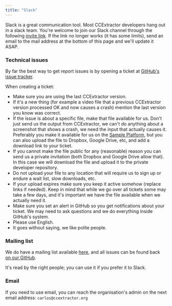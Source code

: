 ```yaml
---
title: "Slack"
---
```


Slack is a great communication tool. Most CCExtractor developers hang
out in a slack team. You're welcome to join our Slack channel through the following [invite link](https://join.slack.com/t/rhccgsoc15/shared_invite/zt-2kwg6aas7-Ob8VJgCPWGUUXTHZW4tzlg). If the link no longer works (it has some limits), send an email to the mail address at the bottom of this page and we'll update it ASAP.


### Technical issues

By far the best way to get report issues is by opening a ticket at
[GitHub's issue tracker](https://github.com/CCExtractor/ccextractor/issues).

When creating a ticket:

- Make sure you are using the last CCExtractor version.
- If it's a new thing (for example a video file that a previous CCExtractor version processed OK and now causes a crash) mention the last version you know was correct.
- If the issue is about a specific file, make that file available for us. Don't just send us the output from CCExtractor, we can't do anything about a screenshot that shows a crash, we need the input that actually causes it. Preferably you make it available for us on the [Sample Platform](https://sampleplatform.ccextractor.org/), but you can also upload the file to Dropbox, Google Drive, etc, and add a download link to your ticket.
- If you cannot make the file public for any (reasonable) reason you can send us a private invitation (both Dropbox and Google Drive allow that). In this case we will download the file and upload it to the private developer repository.
- Do not upload your file to any location that will require us to sign up or endure a wait list, slow downloads, etc.
- If your upload expires make sure you keep it active somehow (replace links if needed). Keep in mind that while we go over all tickets some may take a few days, and it's important we have the file available when we actually need it.
- Make sure you set an alert in GitHub so you get notifications about your ticket. We may need to ask questions and we do everything inside GitHub's system.
- Please use English.
- It goes without saying, we like polite people.

### Mailing list

We do have a mailing list available [here](https://groups.google.com/forum/#!forum/ccextractor-dev), and all
issues can be found back [on our GitHub](https://github.com/CCExtractor/ccextractor/issues).

It's read by the right people; you can use it if you prefer it to Slack.

### Email

If you need to use email, you can reach the organisation's admin on the
next email address: ```carlos@ccextractor.org```
